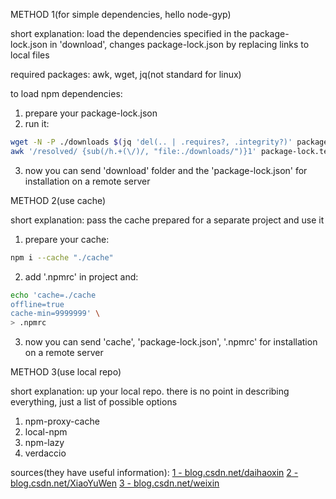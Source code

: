 
METHOD 1(for simple dependencies, hello node-gyp)

short explanation: 
load the dependencies specified in the package-lock.json in 'download', changes package-lock.json by replacing links to local files

required packages: awk, wget, jq(not standard for linux)

to load npm dependencies:
1) prepare your package-lock.json 
2) run it:
```sh
wget -N -P ./downloads $(jq 'del(.. | .requires?, .integrity?)' package-lock.json | tee package-lock.temp | jq -r '.. | .resolved?');
awk '/resolved/ {sub(/h.+(\/)/, "file:./downloads/")}1' package-lock.temp > package-lock.json && rm package-lock.temp
```
3) now you can send 'download' folder and the 'package-lock.json' for installation on a remote server



METHOD 2(use cache)

short explanation:
pass the cache prepared for a separate project and use it

1) prepare your cache:
```sh
npm i --cache "./cache"
```
2) add '.npmrc' in project and:
```sh
echo 'cache=./cache  
offline=true 
cache-min=9999999' \
> .npmrc
```
3) now you can send 'cache', 'package-lock.json', '.npmrc' for installation on a remote server



METHOD 3(use local repo)

short explanation:
up your local repo. there is no point in describing everything, just a list of possible options

1) npm-proxy-cache
2) local-npm
3) npm-lazy
4) verdaccio


sources(they have useful information):
[1 - blog.csdn.net/daihaoxin](https://blog.csdn.net/daihaoxin/article/details/105749014?ops_request_misc=%257B%2522request%255Fid%2522%253A%2522162041742516780271569021%2522%252C%2522scm%2522%253A%252220140713.130102334.pc%255Fall.%2522%257D&request_id=162041742516780271569021&biz_id=0&utm_medium=distribute.pc_search_result.none-task-blog-2~all~first_rank_v2~rank_v29-4-105749014.first_rank_v2_pc_rank_v29&utm_term=npm+offline+install)
[2 - blog.csdn.net/XiaoYuWen](https://blog.csdn.net/XiaoYuWen1242466468/article/details/79383614?ops_request_misc=%257B%2522request%255Fid%2522%253A%2522162041742516780271569021%2522%252C%2522scm%2522%253A%252220140713.130102334.pc%255Fall.%2522%257D&request_id=162041742516780271569021&biz_id=0&utm_medium=distribute.pc_search_result.none-task-blog-2~all~first_rank_v2~rank_v29-12-79383614.first_rank_v2_pc_rank_v29&utm_term=npm+offline+install)
[3 - blog.csdn.net/weixin](https://blog.csdn.net/weixin_40906515/article/details/105525383?ops_request_misc=%257B%2522request%255Fid%2522%253A%2522162041742516780271569021%2522%252C%2522scm%2522%253A%252220140713.130102334.pc%255Fall.%2522%257D&request_id=162041742516780271569021&biz_id=0&utm_medium=distribute.pc_search_result.none-task-blog-2~all~first_rank_v2~rank_v29-15-105525383.first_rank_v2_pc_rank_v29&utm_term=npm+offline+install)
